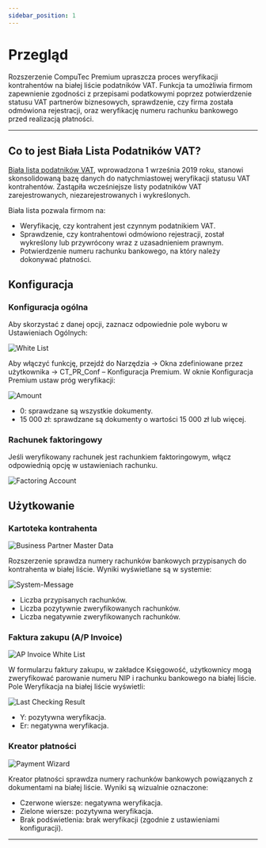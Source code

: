 ```yaml
---
sidebar_position: 1
---
```


# Przegląd

Rozszerzenie CompuTec Premium upraszcza proces weryfikacji kontrahentów na białej liście podatników VAT. Funkcja ta umożliwia firmom zapewnienie zgodności z przepisami podatkowymi poprzez potwierdzenie statusu VAT partnerów biznesowych, sprawdzenie, czy firma została odmówiona rejestracji, oraz weryfikację numeru rachunku bankowego przed realizacją płatności.

---

## Co to jest Biała Lista Podatników VAT?

[Biała lista podatników VAT](https://www.podatki.gov.pl/wykaz-podatnikow-vat-wyszukiwarka), wprowadzona 1 września 2019 roku, stanowi skonsolidowaną bazę danych do natychmiastowej weryfikacji statusu VAT kontrahentów. Zastąpiła wcześniejsze listy podatników VAT zarejestrowanych, niezarejestrowanych i wykreślonych.

Biała lista pozwala firmom na:

- Weryfikację, czy kontrahent jest czynnym podatnikiem VAT.
- Sprawdzenie, czy kontrahentowi odmówiono rejestracji, został wykreślony lub przywrócony wraz z uzasadnieniem prawnym.
- Potwierdzenie numeru rachunku bankowego, na który należy dokonywać płatności.

## Konfiguracja

### Konfiguracja ogólna

Aby skorzystać z danej opcji, zaznacz odpowiednie pole wyboru w Ustawieniach Ogólnych:

![White List](./media/white-list.png)

Aby włączyć funkcję, przejdź do Narzędzia → Okna zdefiniowane przez użytkownika → CT_PR_Conf – Konfiguracja Premium. W oknie Konfiguracja Premium ustaw próg weryfikacji:

![Amount](./media/amount.png)

- 0: sprawdzane są wszystkie dokumenty.
- 15 000 zł: sprawdzane są dokumenty o wartości 15 000 zł lub więcej.

### Rachunek faktoringowy

Jeśli weryfikowany rachunek jest rachunkiem faktoringowym, włącz odpowiednią opcję w ustawieniach rachunku.

![Factoring Account](./media/factoring-account.png)

## Użytkowanie

### Kartoteka kontrahenta

![Business Partner Master Data](./media/business%20-partner-master-data.png)

Rozszerzenie sprawdza numery rachunków bankowych przypisanych do kontrahenta w białej liście. Wyniki wyświetlane są w systemie:

![System-Message](./media/system-message.png)

- Liczba przypisanych rachunków.
- Liczba pozytywnie zweryfikowanych rachunków.
- Liczba negatywnie zweryfikowanych rachunków.

### Faktura zakupu (A/P Invoice)

![AP Invoice White List](./media/ap-invoice-white-list.png)

W formularzu faktury zakupu, w zakładce Księgowość, użytkownicy mogą zweryfikować parowanie numeru NIP i rachunku bankowego na białej liście. Pole Weryfikacja na białej liście wyświetli:

![Last Checking Result](./media/last-checking-result.png)

- Y: pozytywna weryfikacja.
- Er: negatywna weryfikacja.

### Kreator płatności

![Payment Wizard](./media/payment-wizard.png)

Kreator płatności sprawdza numery rachunków bankowych powiązanych z dokumentami na białej liście. Wyniki są wizualnie oznaczone:

- Czerwone wiersze: negatywna weryfikacja.
- Zielone wiersze: pozytywna weryfikacja.
- Brak podświetlenia: brak weryfikacji (zgodnie z ustawieniami konfiguracji).

---
